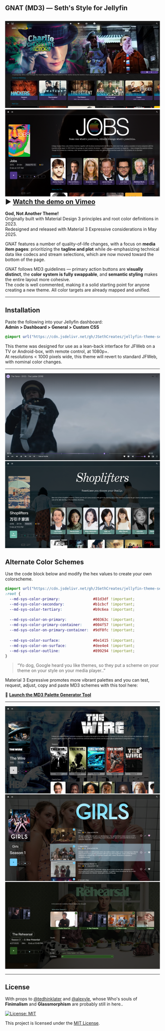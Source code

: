 ## GNAT (MD3) — Seth's Style for Jellyfin
![Homepage with Seth's Spotlight](https://raw.githubusercontent.com/JSethCreates/jellyfin-theme-sethstyle/main/screenshots/1homepage.png)
[![Watch the demo](https://raw.githubusercontent.com/JSethCreates/jellyfin-theme-sethstyle/main/screenshots/2movie.png)](https://vimeo.com/1095523100)
▶️ [Watch the demo on Vimeo](https://vimeo.com/1095523100)
---
**God, Not Another Theme!**  
Originally built with Material Design 3 principles and root color definitions in 2023.  
Redesigned and released with Material 3 Expressive considerations in May 2025.
 
GNAT features a number of quality-of-life changes, with a focus on **media item pages**: prioritizing the **tagline and plot** while de-emphasizing technical data like codecs and stream selections, which are now moved toward the bottom of the page.

GNAT follows MD3 guidelines — primary action buttons are **visually distinct**, the **color system is fully swappable**, and **semantic styling** makes the entire layout more cohesive.  
The code is well commented, making it a solid starting point for anyone creating a new theme. All color targets are already mapped and unified.

---

## Installation

Paste the following into your Jellyfin dashboard:  
**Admin > Dashboard > General > Custom CSS**

```css
@import url("https://cdn.jsdelivr.net/gh/JSethCreates/jellyfin-theme-sethstyle@v1.0.0/sethstyle.css");
```

This theme was designed for use as a lean-back interface for JFWeb on a TV or Android-box, with remote control, at 1080p+.  
At resolutions < 1000 pixels wide, this theme will revert to standard JFWeb, with nominal color changes.

---

![Basic OSD](https://raw.githubusercontent.com/JSethCreates/jellyfin-theme-sethstyle/main/screenshots/3osd.png)
![Color Variant - Movie](https://raw.githubusercontent.com/JSethCreates/jellyfin-theme-sethstyle/main/screenshots/4movie.png)  

## Alternate Color Schemes

Use the code block below and modify the hex values to create your own colorscheme.

```css
@import url("https://cdn.jsdelivr.net/gh/JSethCreates/jellyfin-theme-sethstyle@v1.0.0/sethstyle.css");
:root {
  --md-sys-color-primary:               #81d3df !important;
  --md-sys-color-secondary:             #b1cbcf !important;
  --md-sys-color-tertiary:              #b9c6ea !important;

  --md-sys-color-on-primary:            #00363c !important;
  --md-sys-color-primary-container:     #004f57 !important;
  --md-sys-color-on-primary-container:  #9df0fc !important;

  --md-sys-color-surface:               #0e1415 !important;
  --md-sys-color-on-surface:            #dee4e4 !important;
  --md-sys-color-outline:               #899294 !important;
}

```
> “Yo dog, Google heard you like themes, so they put a scheme on your theme on your style on your media player..”

Material 3 Expressive promotes more vibrant palettes and you can test, request, adjust, copy and paste MD3 schemes with this tool here:

🎨 [**Launch the MD3 Palette Generator Tool**](https://jsethcreates.github.io/web-tool-md3-palette-lab/)

---

![Series Page](https://raw.githubusercontent.com/JSethCreates/jellyfin-theme-sethstyle/main/screenshots/5series.png)  
![Season View](https://raw.githubusercontent.com/JSethCreates/jellyfin-theme-sethstyle/main/screenshots/6season.png)  
![Episode Detail](https://raw.githubusercontent.com/JSethCreates/jellyfin-theme-sethstyle/main/screenshots/7episode.png)

---

## License

With props to [@tedhinklater](https://github.com/tedhinklater) and [@alexyle](https://github.com/alexyle), whose Who's souls of **Finimalism** and **Glassmorphism** are probably still in here.. 

[![License: MIT](https://img.shields.io/badge/License-MIT-yellow.svg)](LICENSE)

This project is licensed under the [MIT License](LICENSE).
